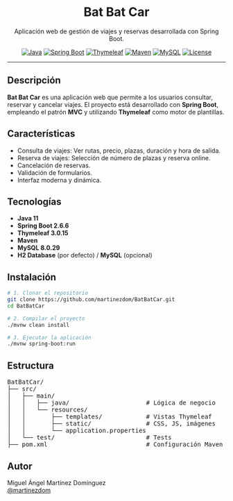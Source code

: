 <h1 align="center"><a href="https://github.com/martinezdom/BatBatCar" style="text-decoration: none;">Bat Bat Car</a></h1>

<p align="center">
  Aplicación web de gestión de viajes y reservas desarrollada con Spring Boot.
</p>

<p align="center">
  <a href="#"><img alt="Java" src="https://img.shields.io/badge/Java-11-blue?logo=java"></a>
  <a href="#"><img alt="Spring Boot" src="https://img.shields.io/badge/Spring%20Boot-2.6.6-brightgreen?logo=springboot"></a>
  <a href="#"><img alt="Thymeleaf" src="https://img.shields.io/badge/Thymeleaf-3.0.15-green?logo=thymeleaf"></a>
  <a href="#"><img alt="Maven" src="https://img.shields.io/badge/Maven-red?logo=apachemaven"></a>
  <a href="#"><img alt="MySQL" src="https://img.shields.io/badge/MySQL-8.0.29-blue?logo=mysql"></a>
  <a href="LICENSE"><img alt="License" src="https://img.shields.io/badge/License-MIT-yellow.svg"></a>
</p>

---

## Descripción
**Bat Bat Car** es una aplicación web que permite a los usuarios consultar, reservar y cancelar viajes. El proyecto está desarrollado con **Spring Boot**, empleando el patrón **MVC** y utilizando **Thymeleaf** como motor de plantillas.

## Características
- Consulta de viajes: Ver rutas, precio, plazas, duración y hora de salida.
- Reserva de viajes: Selección de número de plazas y reserva online.
- Cancelación de reservas.
- Validación de formularios.
- Interfaz moderna y dinámica.

## Tecnologías
- **Java 11**
- **Spring Boot 2.6.6**
- **Thymeleaf 3.0.15**
- **Maven**
- **MySQL 8.0.29**
- **H2 Database** (por defecto) / **MySQL** (opcional)

## Instalación
```bash
# 1. Clonar el repositorio
git clone https://github.com/martinezdom/BatBatCar.git
cd BatBatCar
```
```bash
# 2. Compilar el proyecto
./mvnw clean install
```
```bash
# 3. Ejecutar la aplicación
./mvnw spring-boot:run
```

## Estructura
<pre>
BatBatCar/
├── src/
│   ├── main/
│   │   ├── java/                     # Lógica de negocio
│   │   └── resources/
│   │       ├── templates/            # Vistas Thymeleaf
│   │       ├── static/               # CSS, JS, imágenes
│   │       └── application.properties
│   └── test/                         # Tests
├── pom.xml                           # Configuración Maven
</pre>

## Autor
Miguel Ángel Martínez Domínguez  
[@martinezdom](https://github.com/martinezdom)
